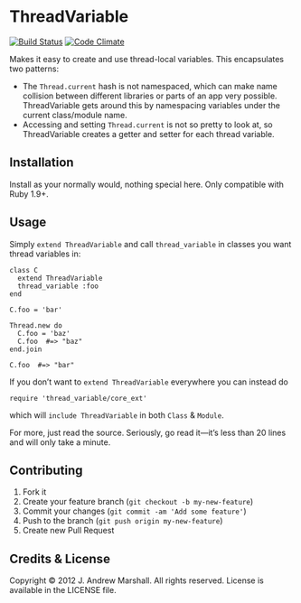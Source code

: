 # ThreadVariable

[![Build Status](https://secure.travis-ci.org/amarshall/thread_variable.png)](http://travis-ci.org/amarshall/thread_variable)
[![Code Climate](https://codeclimate.com/badge.png)](https://codeclimate.com/github/amarshall/thread_variable)

Makes it easy to create and use thread-local variables. This encapsulates two patterns:

- The `Thread.current` hash is not namespaced, which can make name collision between different libraries or parts of an app very possible. ThreadVariable gets around this by namespacing variables under the current class/module name.
- Accessing and setting `Thread.current` is not so pretty to look at, so ThreadVariable creates a getter and setter for each thread variable.

## Installation

Install as your normally would, nothing special here. Only compatible with Ruby 1.9+.

## Usage

Simply `extend ThreadVariable` and call `thread_variable` in classes you want thread variables in:

    class C
      extend ThreadVariable
      thread_variable :foo
    end

    C.foo = 'bar'

    Thread.new do
      C.foo = 'baz'
      C.foo  #=> "baz"
    end.join

    C.foo  #=> "bar"

If you don’t want to `extend ThreadVariable` everywhere you can instead do

    require 'thread_variable/core_ext'

which will `include ThreadVariable` in both `Class` & `Module`.

For more, just read the source. Seriously, go read it—it’s less than 20 lines and will only take a minute.

## Contributing

1. Fork it
2. Create your feature branch (`git checkout -b my-new-feature`)
3. Commit your changes (`git commit -am 'Add some feature'`)
4. Push to the branch (`git push origin my-new-feature`)
5. Create new Pull Request

## Credits & License

Copyright © 2012 J. Andrew Marshall. All rights reserved.
License is available in the LICENSE file.
